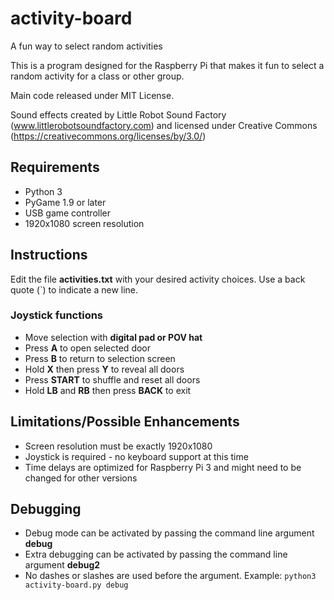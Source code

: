 # activity-board
 A fun way to select random activities

 This is a program designed for the Raspberry Pi that makes it fun  to select a random activity for a class or other group.

 Main code released under MIT License.
 
 Sound effects created by Little Robot Sound Factory (www.littlerobotsoundfactory.com) and licensed under Creative Commons (https://creativecommons.org/licenses/by/3.0/)

## Requirements
- Python 3
- PyGame 1.9 or later
- USB game controller
- 1920x1080 screen resolution

## Instructions
Edit the file **activities.txt** with your desired activity choices. Use a back quote (`) to indicate a new line.

### Joystick functions
- Move selection with **digital pad or POV hat**
- Press **A** to open selected door
- Press **B** to return to selection screen
- Hold **X** then press **Y** to reveal all doors
- Press **START** to shuffle and reset all doors
- Hold **LB** and **RB** then press **BACK** to exit

## Limitations/Possible Enhancements
- Screen resolution must be exactly 1920x1080
- Joystick is required - no keyboard support at this time
- Time delays are optimized for Raspberry Pi 3 and might need to be changed for other versions

## Debugging
- Debug mode can be activated by passing the command line argument **debug**
- Extra debugging can be activated by passing the command line argument **debug2**
- No dashes or slashes are used before the argument. Example: `python3 activity-board.py debug`